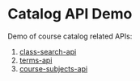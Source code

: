 Catalog API Demo
================

Demo of course catalog related APIs:
1. [class-search-api](https://github.com/osu-mist/class-search-api)
2. [terms-api](https://github.com/osu-mist/terms-api)
3. [course-subjects-api](https://github.com/osu-mist/course-subjects-api)